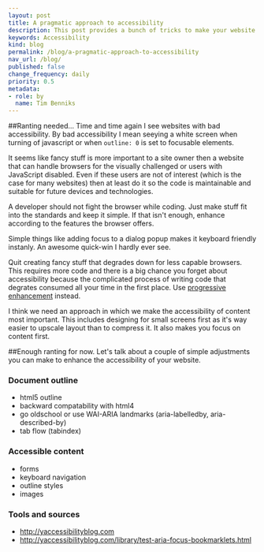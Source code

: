 ```yaml
---
layout: post
title: A pragmatic approach to accessibility
description: This post provides a bunch of tricks to make your website more accessible.
keywords: Accessibility
kind: blog
permalink: /blog/a-pragmatic-approach-to-accessibility
nav_url: /blog/
published: false
change_frequency: daily
priority: 0.5
metadata:
- role: by
  name: Tim Benniks
---
```


##Ranting needed...
Time and time again I see websites with bad accessibility.
By bad accessibility I mean seeying a white screen when turning of javascript
or when `outline: 0` is set to focusable elements.

It seems like fancy stuff is more important to a site owner then a website that can
handle browsers for the visually challenged or users with JavaScript disabled.
Even if these users are not of interest (which is the case for many websites)
then at least do it so the code is maintainable and suitable for future devices and technologies.

A developer should not fight the browser while coding.
Just make stuff fit into the standards and keep it simple.
If that isn't enough, enhance according to the features the browser offers.

Simple things like adding focus to a dialog popup makes it keyboard friendly instanly.
An awesome quick-win I hardly ever see.

Quit creating fancy stuff that degrades down for less capable browsers.
This requires more code and there is a big chance you forget about accessibility because the complicated process of writing code that degrates consumed all your time in the first place.
Use [progressive enhancement](http://www.alistapart.com/articles/understandingprogressiveenhancement/) instead.

I think we need an approach in which we make the accessibility of content most important. This includes designing for small screens first as it's way easier to upscale layout than to compress it. It also makes you focus on content first.

##Enough ranting for now.
Let's talk about a couple of simple adjustments you can make to enhance the accessibility of your website.

### Document outline
 * html5 outline
 * backward compatability with html4
 * go oldschool or use WAI-ARIA landmarks (aria-labelledby, aria-described-by)
 * tab flow (tabindex)

### Accessible content
 * forms
 * keyboard navigation
 * outline styles
 * images

### Tools and sources
 * http://yaccessibilityblog.com
 * http://yaccessibilityblog.com/library/test-aria-focus-bookmarklets.html
